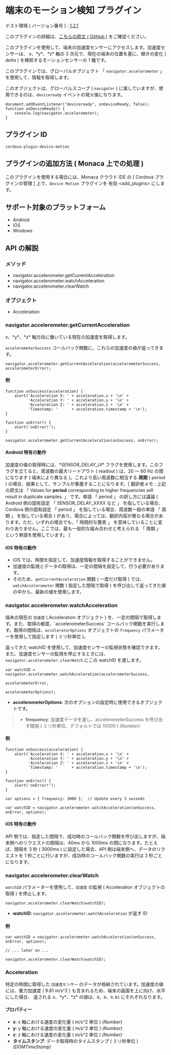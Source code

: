 端末のモーション検知 プラグイン
===============================

テスト環境 ( バージョン番号 ) :
[1.2.1](https://github.com/apache/cordova-plugin-device-motion/releases/tag/1.2.1)

<div class="admonition note">

このプラグインの詳細は、[こちらの原文 ( GitHub
)](https://github.com/apache/cordova-plugin-device-motion)
をご確認ください。

</div>

このプラグインを使用して、端末の加速度センサーにアクセスします。加速度センサーは、
*x*、\*y\*、\*z\* 軸の 3 次元で、現在の端末の位置を基に、傾きの変化 (
*delta* ) を検知するモーションセンサーの 1 種です。

このプラグインでは、グローバルオブジェクト 「 `navigator.accelerometer`
」 を使用して、情報を取得します。

このオブジェクトは、グローバルスコープ ( `navigator` )
に属していますが、使用できるのは、`deviceready`
イベントの発火後になります。

    document.addEventListener("deviceready", onDeviceReady, false);
    function onDeviceReady() {
        console.log(navigator.accelerometer);
    }

プラグイン ID
-------------

    cordova-plugin-device-motion

プラグインの追加方法 ( Monaca 上での処理 )
------------------------------------------

このプラグインを使用する場合には、Monaca クラウド IDE の \[ Cordova
プラグインの管理 \] 上で、`Device Motion` プラグインを
有効 &lt;add\_plugins&gt; にします。

サポート対象のプラットフォーム
------------------------------

-   Android
-   iOS
-   Windows

API の解説
----------

### メソッド

-   navigator.accelerometer.getCurrentAcceleration
-   navigator.accelerometer.watchAcceleration
-   navigator.accelerometer.clearWatch

### オブジェクト

-   Acceleration

### navigator.accelerometer.getCurrentAcceleration

*x*、\*y\*、\*z\* 軸方向に働いている現在の加速度を取得します。

`accelerometerSuccess`
コールバック関数に、これらの加速度の値が返ってきます。

    navigator.accelerometer.getCurrentAcceleration(accelerometerSuccess, accelerometerError);

#### 例

    function onSuccess(acceleration) {
        alert('Acceleration X: ' + acceleration.x + '\n' +
              'Acceleration Y: ' + acceleration.y + '\n' +
              'Acceleration Z: ' + acceleration.z + '\n' +
              'Timestamp: '      + acceleration.timestamp + '\n');
    }

    function onError() {
        alert('onError!');
    }

    navigator.accelerometer.getCurrentAcceleration(onSuccess, onError);

#### Android 特有の動作

加速度の値の取得時には、\**SENSOR\_DELAY\_UI*\*
フラグを使用します。このフラグを立てると、周波数の最大リードアウト (
readout ) は、20 ～ 60 Hz の間になります ( 端末により異なる
)。これより高い周波数に相当する **周期** ( period )
の場合、結果として、サンプルが重複することになります。\[ 翻訳者メモ :
上記の原文は 「 Values for **period** corresponding to higher
frequencies will result in duplicate samples. 」 です。単語 「 period 」
の訳し方には議論 ( Android 側の固有設定 「 SENSOR\_DELAY\_XXXX など 」
を指している場合、Cordova 側の固有設定 「 period 」
を指している場合、周波数一般の単語 「 周期 」 を指している場合 )
があり、場合によっては、翻訳内容が異なる場合があります。ただ、いずれの場合でも、「
時間的な要素 」
を意味していることに変わりありません。ここでは、最も一般的な組み合わせと考えられる
「 周期 」 という単語を使用しています。 \]

#### iOS 特有の動作

-   iOS では、時間を指定して、加速度情報を取得することができません。
-   加速度の監視とデータの取得は、一定の間隔を設定して、行う必要があります。
-   そのため、`getCurrentAcceleration` 関数 ( 一度だけ取得 )
    では、`watchAccelerometer` 関数 ( 指定した間隔で取得 )
    を呼び出して返ってきた値の中から、最新の値を使用します。

### navigator.accelerometer.watchAcceleration

端末の現在の `加速度` ( Acceleration オブジェクト )
を、一定の間隔で取得します。また、取得の都度、\`accelerometerSuccess\`
コールバック関数を実行します。取得の間隔は、`acceleratorOptions`
オブジェクトの `frequency` パラメーターを使用して指定します ( ミリ秒単位
)。

返ってきた watchID
を使用して、加速度センサーの監視状態を確認できます。また、加速度センサーの監視を停止するときには、`navigator.accelerometer.clearWatch`
にこの watchID を渡します。

    var watchID = navigator.accelerometer.watchAcceleration(accelerometerSuccess,
                                                           accelerometerError,
                                                           accelerometerOptions);

-   **accelerometerOptions**:
    次のオプションの設定時に使用できるオブジェクトです。

> -   **frequency**: 加速度データを渡し、accelerometerSuccess
>     を呼び出す間隔 ( ミリ秒単位、デフォルトでは 10000 ) *(Number)*

#### 例

    function onSuccess(acceleration) {
        alert('Acceleration X: ' + acceleration.x + '\n' +
              'Acceleration Y: ' + acceleration.y + '\n' +
              'Acceleration Z: ' + acceleration.z + '\n' +
              'Timestamp: '      + acceleration.timestamp + '\n');
    }

    function onError() {
        alert('onError!');
    }

    var options = { frequency: 3000 };  // Update every 3 seconds

    var watchID = navigator.accelerometer.watchAcceleration(onSuccess, onError, options);

#### iOS 特有の動作

API
側では、指定した間隔で、成功時のコールバック関数を呼び出しますが、端末側へのリクエストの間隔は、40ms
から 1000ms の間になります。たとえば、間隔を 3 秒 ( 3000ms )
に設定した場合、API 側は端末側へ、データのリクエストを 1
秒ごとに行いますが、成功時のコールバック関数の実行は 3
秒ごとになります。

### navigator.accelerometer.clearWatch

`watchID` パラメーターを使用して、`加速度` の監視 ( Acceleration
オブジェクトの取得 ) を停止します。

    navigator.accelerometer.clearWatch(watchID);

-   **watchID**: `navigator.accelerometer.watchAcceleration` が返す ID

#### 例

    var watchID = navigator.accelerometer.watchAcceleration(onSuccess, onError, options);

    // ... later on ...

    navigator.accelerometer.clearWatch(watchID);

### Acceleration

特定の時間に取得した `加速度センサー`
のデータが格納されています。加速度の値には、重力加速度 ( 9.81 m/s\^2 )
も含まれるため、端末の画面を上に向け、水平にした場合、 返される
*x*、\*y\*、\*z\* の値は、`0`、`0`、`9.81` にそれぞれなります。

#### プロパティー

-   **x**: x 軸における速度の変化量 ( m/s\^2 単位 ) *(Number)*
-   **y**: y 軸における速度の変化量 ( m/s\^2 単位 ) *(Number)*
-   **z**: z 軸における速度の変化量 ( m/s\^2 単位 ) *(Number)*
-   **タイムスタンプ**: データ取得時のタイムスタンプ ( ミリ秒単位 )
    *(DOMTimeStamp)*

